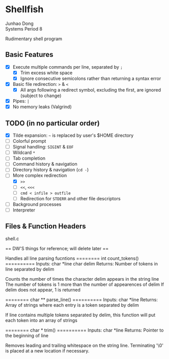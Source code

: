 Shellfish
======
Junhao Dong  
Systems Period 8

Rudimentary shell program

## Basic Features
- [x] Execute multiple commands per line, separated by `;`
  - [x] Trim excess white space
  - [x] Ignore consecutive semicolons rather than returning a syntax error
- [x] Basic file redirection: `>` & `<`
  - [x] All args following a redirect symbol, excluding the first, are ignored (subject to change)
- [x] Pipes: `|`
- [x] No memory leaks (Valgrind)

## TODO (in no particular order)
- [x] Tilde expansion: `~` is replaced by user's $HOME directory
- [ ] Colorful prompt
- [ ] Signal handling: `SIGINT` & `EOF`
- [ ] Wildcard `*`
- [ ] Tab completion
- [ ] Command history & navigation
- [ ] Directory history & navigation (`cd -`)
- [ ] More complex redirection
  - [x] `>>`
  - [ ] `<<`, `<<<`
  - [ ] `cmd < infile > outfile`
  - [ ] Redirection for `STDERR` and other file descriptors 
- [ ] Background processes
- [ ] Interpreter

## Files & Function Headers
shell.c

== DW'S things for reference; will delete later ==

Handles all line parsing fucntions
======== int count_tokens() ==========
Inputs:  char *line
char delim 
Returns: Number of tokens in line separated by delim

Counts the number of times the character delim appears in the
string line
The number of tokens is 1 more than the number of appearences 
of delim
If delim does not appear, 1 is returned

======== char ** parse_line() ==========
Inputs:  char *line 
Returns: Array of strings where each entry is a token 
separated by delim

If line contains multiple tokens separated by delim, this 
function will put each token into an array of strings

======== char * trim() ==========
Inputs:  char *line 
Returns: Pointer to the beginning of line

Removes leading and trailing whitespace on the string line.
Terminating '\0' is placed at a new location if necessary.
